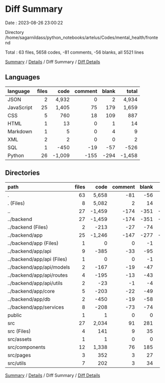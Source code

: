 # Diff Summary

Date : 2023-08-26 23:00:22

Directory /home/sagarnildass/python_notebooks/artelus/Codes/mental_health/frontend

Total : 63 files,  5658 codes, -81 comments, -56 blanks, all 5521 lines

[Summary](results.md) / [Details](details.md) / Diff Summary / [Diff Details](diff-details.md)

## Languages
| language | files | code | comment | blank | total |
| :--- | ---: | ---: | ---: | ---: | ---: |
| JSON | 2 | 4,932 | 0 | 2 | 4,934 |
| JavaScript | 25 | 1,405 | 75 | 179 | 1,659 |
| CSS | 5 | 760 | 18 | 109 | 887 |
| HTML | 1 | 13 | 0 | 1 | 14 |
| Markdown | 1 | 5 | 0 | 4 | 9 |
| XML | 2 | 2 | 0 | 0 | 2 |
| SQL | 1 | -450 | -19 | -57 | -526 |
| Python | 26 | -1,009 | -155 | -294 | -1,458 |

## Directories
| path | files | code | comment | blank | total |
| :--- | ---: | ---: | ---: | ---: | ---: |
| . | 63 | 5,658 | -81 | -56 | 5,521 |
| . (Files) | 8 | 5,082 | 2 | 14 | 5,098 |
| .. | 27 | -1,459 | -174 | -351 | -1,984 |
| ../backend | 27 | -1,459 | -174 | -351 | -1,984 |
| ../backend (Files) | 2 | -213 | -27 | -74 | -314 |
| ../backend/app | 25 | -1,246 | -147 | -277 | -1,670 |
| ../backend/app (Files) | 1 | 0 | 0 | -1 | -1 |
| ../backend/app/api | 9 | -385 | -33 | -95 | -513 |
| ../backend/app/api (Files) | 1 | 0 | 0 | -1 | -1 |
| ../backend/app/api/models | 2 | -167 | -19 | -47 | -233 |
| ../backend/app/api/routes | 4 | -195 | -13 | -43 | -251 |
| ../backend/app/api/utils | 2 | -23 | -1 | -4 | -28 |
| ../backend/app/core | 5 | -203 | -22 | -49 | -274 |
| ../backend/app/db | 2 | -450 | -19 | -58 | -527 |
| ../backend/app/services | 8 | -208 | -73 | -74 | -355 |
| public | 1 | 1 | 0 | 0 | 1 |
| src | 27 | 2,034 | 91 | 281 | 2,406 |
| src (Files) | 4 | 141 | 9 | 35 | 185 |
| src/assets | 1 | 1 | 0 | 0 | 1 |
| src/components | 12 | 1,338 | 76 | 185 | 1,599 |
| src/pages | 3 | 352 | 3 | 27 | 382 |
| src/utils | 7 | 202 | 3 | 34 | 239 |

[Summary](results.md) / [Details](details.md) / Diff Summary / [Diff Details](diff-details.md)
